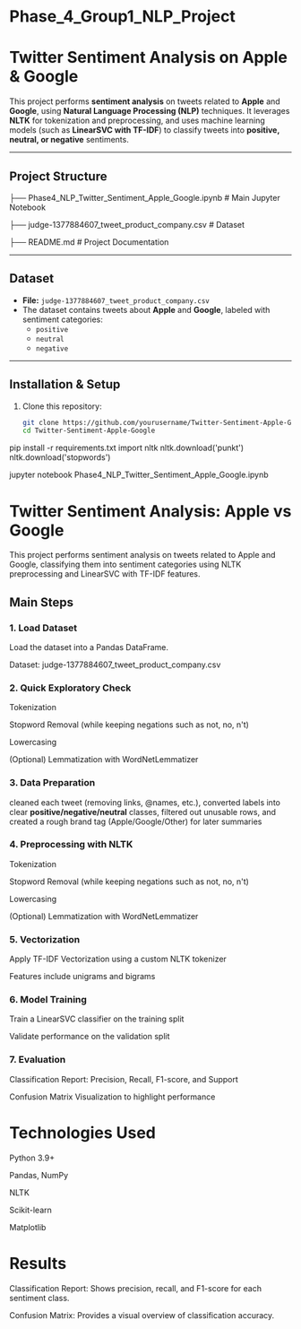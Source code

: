 # Phase_4_Group1_NLP_Project

# Twitter Sentiment Analysis on Apple & Google

This project performs **sentiment analysis** on tweets related to **Apple** and **Google**, using **Natural Language Processing (NLP)** techniques. It leverages **NLTK** for tokenization and preprocessing, and uses machine learning models (such as **LinearSVC with TF-IDF**) to classify tweets into **positive, neutral, or negative** sentiments.

---

## Project Structure

├── Phase4_NLP_Twitter_Sentiment_Apple_Google.ipynb # Main Jupyter Notebook

├── judge-1377884607_tweet_product_company.csv # Dataset

├── README.md # Project Documentation


---

## Dataset

- **File:** `judge-1377884607_tweet_product_company.csv`  
- The dataset contains tweets about **Apple** and **Google**, labeled with sentiment categories:
  - `positive`
  - `neutral`
  - `negative`

---

## Installation & Setup

1. Clone this repository:
   ```bash
   git clone https://github.com/yourusername/Twitter-Sentiment-Apple-Google.git
   cd Twitter-Sentiment-Apple-Google

pip install -r requirements.txt
import nltk
nltk.download('punkt')
nltk.download('stopwords')


jupyter notebook Phase4_NLP_Twitter_Sentiment_Apple_Google.ipynb


# Twitter Sentiment Analysis: Apple vs Google

This project performs sentiment analysis on tweets related to Apple and Google, classifying them into sentiment categories using NLTK preprocessing and LinearSVC with TF-IDF features.

## Main Steps
 ### 1️. Load Dataset

Load the dataset into a Pandas DataFrame.

Dataset: judge-1377884607_tweet_product_company.csv

### 2️. Quick Exploratory Check

Tokenization

Stopword Removal (while keeping negations such as not, no, n't)

Lowercasing

(Optional) Lemmatization with WordNetLemmatizer

### 3. Data Preparation
cleaned each tweet (removing links, @names, etc.), converted labels into clear **positive/negative/neutral** classes, filtered out unusable rows, and created a rough brand tag (Apple/Google/Other) for later summaries

### 4. Preprocessing with NLTK

Tokenization

Stopword Removal (while keeping negations such as not, no, n't)

Lowercasing

(Optional) Lemmatization with WordNetLemmatizer

### 5. Vectorization

Apply TF-IDF Vectorization using a custom NLTK tokenizer

Features include unigrams and bigrams

### 6. Model Training

Train a LinearSVC classifier on the training split

Validate performance on the validation split

### 7. Evaluation

Classification Report: Precision, Recall, F1-score, and Support

Confusion Matrix Visualization to highlight performance




# Technologies Used

Python 3.9+

Pandas, NumPy

NLTK

Scikit-learn

Matplotlib


# Results

Classification Report: Shows precision, recall, and F1-score for each sentiment class.

Confusion Matrix: Provides a visual overview of classification accuracy.

